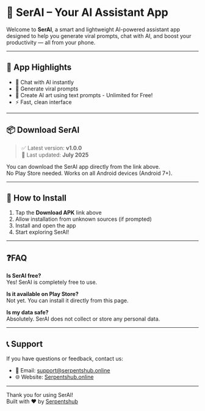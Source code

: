 # 🤖 SerAI – Your AI Assistant App

Welcome to **SerAI**, a smart and lightweight AI-powered assistant app designed to help you generate viral prompts, chat with AI, and boost your productivity — all from your phone.

---

## 📱 App Highlights

- 💬 Chat with AI instantly
- 🎯 Generate viral prompts
- 🎨 Create AI art using text prompts - Unlimited for Free!
- ⚡ Fast, clean interface


---

## 📦 Download SerAI

> ✅ Latest version: **v1.0.0**  
> 📅 Last updated: **July 2025**


You can download the SerAI app directly from the link above.  
No Play Store needed. Works on all Android devices (Android 7+).

---

## 🚀 How to Install

1. Tap the **Download APK** link above
2. Allow installation from unknown sources (if prompted)
3. Install and open the app
4. Start exploring SerAI!

---

## ❓FAQ

**Is SerAI free?**  
Yes! SerAI is completely free to use.

**Is it available on Play Store?**  
Not yet. You can install it directly from this page.

**Is my data safe?**  
Absolutely. SerAI does not collect or store any personal data.

---

## 📞 Support

If you have questions or feedback, contact us:
- 📧 Email: support@serpentshub.online
- 🌐 Website: [Serpentshub.online](https://serpentshub.online)


---

Thank you for using SerAI!  
Built with ❤️ by [Serpentshub](https://serpentshub.online)
